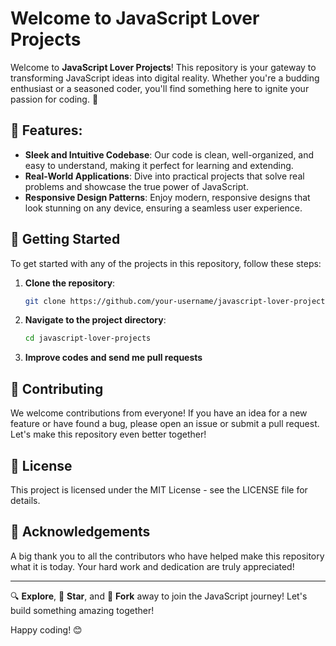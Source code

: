 # Welcome to JavaScript Lover Projects

Welcome to **JavaScript Lover Projects**! This repository is your gateway to transforming JavaScript ideas into digital reality. Whether you're a budding enthusiast or a seasoned coder, you'll find something here to ignite your passion for coding. 🚀

## 🌟 Features:
- **Sleek and Intuitive Codebase**: Our code is clean, well-organized, and easy to understand, making it perfect for learning and extending.
- **Real-World Applications**: Dive into practical projects that solve real problems and showcase the true power of JavaScript.
- **Responsive Design Patterns**: Enjoy modern, responsive designs that look stunning on any device, ensuring a seamless user experience.

## 🚀 Getting Started
To get started with any of the projects in this repository, follow these steps:
1. **Clone the repository**: 
    ```sh
    git clone https://github.com/your-username/javascript-lover-projects.git
    ```
2. **Navigate to the project directory**: 
    ```sh
    cd javascript-lover-projects
    ```
3. **Improve codes and send me pull requests**

## 🤝 Contributing
We welcome contributions from everyone! If you have an idea for a new feature or have found a bug, please open an issue or submit a pull request. Let's make this repository even better together!


## 📜 License
This project is licensed under the MIT License - see the LICENSE file for details.

## 🙏 Acknowledgements
A big thank you to all the contributors who have helped make this repository what it is today. Your hard work and dedication are truly appreciated!

---

🔍 **Explore**, 🌟 **Star**, and 🍴 **Fork** away to join the JavaScript journey! Let's build something amazing together!

Happy coding! 😊
